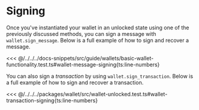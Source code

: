 # Signing

Once you've instantiated your wallet in an unlocked state using one of the previously discussed methods, you can sign a message with `wallet.sign_message`. Below is a full example of how to sign and recover a message.

<<< @/../../../docs-snippets/src/guide/wallets/basic-wallet-functionality.test.ts#wallet-message-signing{ts:line-numbers}

You can also sign a _transaction_ by using `wallet.sign_transaction`. Below is a full example of how to sign and recover a transaction.

<<< @/../../../packages/wallet/src/wallet-unlocked.test.ts#wallet-transaction-signing{ts:line-numbers}
